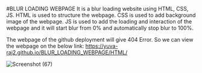 #BLUR LOADING WEBPAGE
  It is a blur loading website using HTML, CSS, JS. HTML is used to structure the webpage.
  CSS is used to add background image of the webpage.
  JS is used to add the loading and interaction of the webpage and it will start blur from 0% and automatically stop blur to 100%.

  The webpage of the github deployment will give 404 Error. 
  So we can view the webpage on the below link:
  https://yuva-raj2.github.io/BLUR_LOADING_WEBPAGE/HTML/
  
  ![Screenshot (67)](https://github.com/user-attachments/assets/4a34c59f-5910-4395-aa22-e04d85d146dc)
